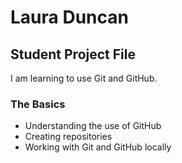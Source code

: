 # Laura Duncan

## Student Project File
I am learning to use Git and GitHub.

### The Basics
- Understanding the use of GitHub
- Creating repositories
- Working with Git and GitHub locally


